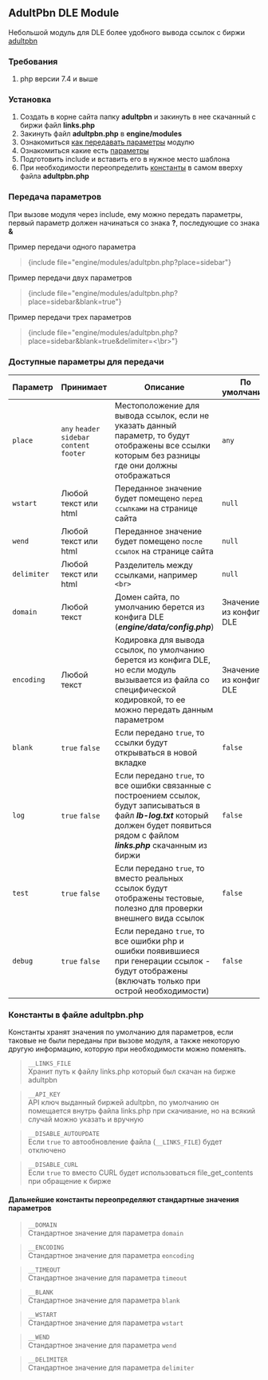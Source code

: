 ## AdultPbn DLE Module
Небольшой модуль для DLE более удобного вывода ссылок c биржи [adultpbn](https://adultpbn.com/)

### Требования
1. php версии 7.4 и выше

### Установка
1. Создать в корне сайта папку **adultpbn** и закинуть в нее скачанный с биржи файл **links.php**
2. Закинуть файл **adultpbn.php** в **engine/modules**
3. Ознакомиться [как передавать параметры](#передача-параметров) модулю
4. Ознакомиться какие есть [параметры](#доступные-параметры-для-передачи)
5. Подготовить include и вставить его в нужное место шаблона
6. При необходимости переопределить [константы](#константы-в-файле-adultpbnphp) в самом вверху файла **adultpbn.php**


### Передача параметров
При вызове модуля через include, ему можно передать параметры,
первый параметр должен начинаться со знака **?**, последующие со знака **&**

Пример передачи одного параметра
> {include file="engine/modules/adultpbn.php?place=sidebar"}

Пример передачи двух параметров
> {include file="engine/modules/adultpbn.php?place=sidebar&blank=true"}

Пример передачи трех параметров
> {include file="engine/modules/adultpbn.php?place=sidebar&blank=true&delimiter=<\br>"}


### Доступные параметры для передачи
| Параметр    | Принимает                                   | Описание                                                                                                                                                                                        | По умолчанию            |
|-------------|---------------------------------------------|-------------------------------------------------------------------------------------------------------------------------------------------------------------------------------------------------|-------------------------|
| `place`     | `any` `header` `sidebar` `content` `footer` | Местоположение для вывода ссылок, если не указать данный параметр, то будут отображены все ссылки которым без разницы где они должны отображаться                                               | `any`                   |
| `wstart`    | Любой текст или html                        | Переданное значение будет помещено `перед ссылками` на странице сайта                                                                                                                           | `null`                  |
| `wend`      | Любой текст или html                        | Переданное значение будет помещено `после ссылок` на странице сайта                                                                                                                             | `null`                  |
| `delimiter` | Любой текст или html                        | Разделитель между ссылками, например `<br>`                                                                                                                                                     | `null `                 |
| `domain`    | Любой текст                                 | Домен сайта, по умолчанию берется из конфига DLE (___engine/data/config.php___)                                                                                                                 | Значение из конфига DLE |
| `encoding`  | Любой текст                                 | Кодировка для вывода ссылок, по умолчанию берется из конфига DLE, но если модуль вызывается из файла со специфической кодировкой, то ее можно передать данным параметром                        | Значение из конфига DLE |
| `blank`     | `true` `false`                              | Если передано `true`, то ссылки будут открываться в новой вкладке                                                                                                                               | `false`                 |
| `log`       | `true` `false`                              | Если передано `true`, то все ошибки связанные с построением ссылок, будут записываться в файл ___lb-log.txt___ который должен будет появиться рядом с файлом ___links.php___ скачанным из биржи | `false`                 |
| `test`      | `true` `false`                              | Если передано `true`, то вместо реальных ссылок будут отображены тестовые, полезно для проверки внешнего вида ссылок                                                                            | `false`                 |
| `debug`     | `true` `false`                              | Если передано `true`, то все ошибки php и ошибки появившиеся при генерации ссылок - будут отображены (включать только при острой необходимости)                                                 | `false`                 |


### Константы в файле adultpbn.php
Константы хранят значения по умолчанию для параметров, если таковые не были переданы при вызове модуля, а также некоторую другую информацию, которую при необходимости можно поменять.

>`__LINKS_FILE`\
> Хранит путь к файлу links.php который был скачан на бирже adultpbn

>`__API_KEY`\
> API ключ выданный биржей adultpbn, по умолчанию он помещается внутрь файла
links.php при скачивание, но на всякий случай можно указать и вручную

>`__DISABLE_AUTOUPDATE`\
> Если `true` то автообновление файла (`__LINKS_FILE`) будет отключено

>`__DISABLE_CURL`\
> Если `true` то вместо CURL будет использоваться file_get_contents при обращение к бирже

#### Дальнейшие константы переопределяют стандартные значения параметров
>`__DOMAIN`\
> Стандартное значение для параметра `domain`

>`__ENCODING`\
> Стандартное значение для параметра `eoncoding`

>`__TIMEOUT`\
> Стандартное значение для параметра `timeout`

>`__BLANK`\
> Стандартное значение для параметра `blank`

>`__WSTART`\
> Стандартное значение для параметра `wstart`

>`__WEND`\
> Стандартное значение для параметра `wend`

>`__DELIMITER`\
> Стандартное значение для параметра `delimiter`